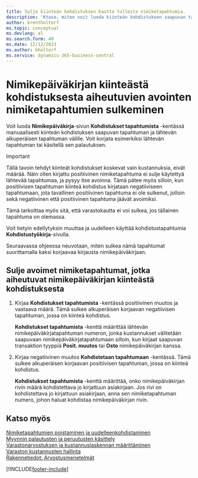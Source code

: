 ```yaml
---
title: Sulje kiinteän kohdistuksen kautta tulleita nimiketapahtumia.
description: 'Ktaso, miten voit luoda kiinteän kohdistuksen saapuvan tapahtuman ja lähtevän alkuperäisen tapahtuman välille nimikepäiväkirjassa.'
author: brentholtorf
ms.topic: conceptual
ms.devlang: al
ms.search.form: 40
ms.date: 12/12/2023
ms.author: bholtorf
ms.service: dynamics-365-business-central
---
```

# Nimikepäiväkirjan kiinteästä kohdistuksesta aiheutuvien avointen nimiketapahtumien sulkeminen

Voit luoda **Nimikepäiväkirja**-sivun **Kohdistukset tapahtumista** -kentässä manuaalisesti kiinteän kohdistuksen saapuvan tapahtuman ja lähtevän alkuperäisen tapahtuman välille. Voit korjata esimerkiksi lähtevän tapahtuman tai käsitellä sen palautuksen.  

> [!IMPORTANT]  
> Tällä tavoin tehdyt kiinteät kohdistukset koskevat vain kustannuksia, eivät määrää. Näin ollen kirjattu positiivinen nimiketapahtuma ei sulje käytettyä lähtevää tapahtumaa, ja pysyy itse avoinna. Tämä pätee myös silloin, kun positiivisen tapahtuman kiinteä kohdistus kirjataan negatiiviseen tapahtumaan, jota tavallinen positiivinen tapahtuma ei ole sulkenut, jolloin sekä negatiivinen että positiivinen tapahtuma jäävät avoimiksi.  
>
> Tämä tarkoittaa myös sitä, että varastokautta ei voi sulkea, jos tällainen tapahtuma on olemassa.  

Voit tietyin edellytyksin muuttaa ja uudelleen käyttää kohdistustapahtumia **Kohdistustyökirja**-sivulla.  

Seuraavassa ohjeessa neuvotaan, miten sulkea nämä tapahtumat suorittamalla kaksi korjaavaa kirjausta nimikepäiväkirjaan.  

## Sulje avoimet nimiketapahtumat, jotka aiheutuvat nimikepäiväkirjan kiinteästä kohdistuksesta  

1. Kirjaa **Kohdistukset tapahtumista** -kentässä positiivinen muutos ja vastaava määrä. Tämä sulkee alkuperäisen korjaavan negatiivisen tapahtuman, jossa on kiinteä kohdistus.  

    **Kohdistukset tapahtumista** -kenttä määrittää lähtevän nimikepäiväkirjatapahtuman numeron, jonka kustannukset välitetään saapuvaan nimikepäiväkirjatapahtumaan silloin, kun kirjaat saapuvan transaktion tyyppiä **Posit. muutos** tai **Osto** nimikepäiväkirjan kanssa.  
2. Kirjaa negatiivinen muutos **Kohdistetaan tapahtumaan** -kentässä. Tämä sulkee alkuperäisen korjaavan positiivisen tapahtuman, jossa on kiinteä kohdistus.  

    **Kohdistukset tapahtumista** -kenttä määrittää, onko nimikepäiväkirjan rivin määrä kohdistettava jo kirjattuun asiakirjaan. Jos rivi on kohdistettava jo kirjattuun asiakirjaan, anna sen nimiketapahtuman numero, johon haluat kohdistaa nimikepäiväkirjan rivin.

## Katso myös

[Nimiketapahtumien poistaminen ja uudelleenkohdistaminen](finance-how-to-remove-and-reapply-item-entries.md)  
[Myynnin palautusten ja peruutusten käsittely](sales-how-process-sales-returns-cancellations.md)  
[Varastonarvostuksen ja kustannuslaskennan määrittäminen](finance-set-up-inventory-valuation-and-costing.md)  
[Varaston kustannusten hallinta](finance-manage-inventory-costs.md)  
[Rakennetiedot: Arvostusmenetelmät](design-details-costing-methods.md)


[!INCLUDE[footer-include](includes/footer-banner.md)]